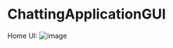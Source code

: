 # ChattingApplicationGUI

Home UI:
![image](https://github.com/Raphael9143/ChattingApplicationGUI/assets/124426130/2b6bfdf6-3a74-45a4-93f2-d6ff648058fc)


